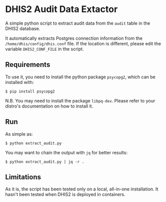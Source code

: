 # DHIS2 Audit Data Extactor
A simple python script to extract audit data from the `audit` table in the  DHIS2 database.

It automatically extracts Postgres connection information from the `/home/dhis/config/dhis.conf` file. If the location is different, please edit the variable `DHIS2_CONF_FILE` in the script.

## Requirements
To use it, you need to install the python package `psycopg2`, which can be installed with:
```
$ pip install psycopg2
```
N.B. You may need to install the package `libpq-dev`. Please refer to your distro's documentation on how to install it.

## Run
As simple as:
```
$ python extract_audit.py
```

You may want to chain the output with `jq` for better results:
```
$ python extract_audit.py | jq -r .
```

## Limitations
As it is, the script has been tested only on a local, all-in-one installation. It hasn't been tested when DHIS2 is deployed in containers.

